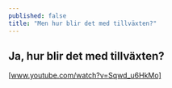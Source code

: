 ```yaml
---
published: false
title: "Men hur blir det med tillväxten?"
---
```


## Ja, hur blir det med tillväxten?

[www.youtube.com/watch?v=Sqwd_u6HkMo]
